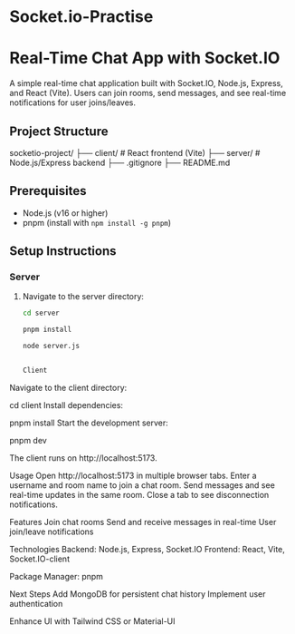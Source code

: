 # Socket.io-Practise
# Real-Time Chat App with Socket.IO

A simple real-time chat application built with Socket.IO, Node.js, Express, and React (Vite). Users can join rooms, send messages, and see real-time notifications for user joins/leaves.

## Project Structure
socketio-project/ ├── client/ # React frontend (Vite) ├── server/ # Node.js/Express backend ├── .gitignore ├── README.md



## Prerequisites
- Node.js (v16 or higher)
- pnpm (install with `npm install -g pnpm`)

## Setup Instructions

### Server
1. Navigate to the server directory:
   ```bash
   cd server

   pnpm install

   node server.js


   Client
Navigate to the client directory:

cd client
Install dependencies:

pnpm install
Start the development server:

pnpm dev

The client runs on http://localhost:5173.

Usage
Open http://localhost:5173 in multiple browser tabs.
Enter a username and room name to join a chat room.
Send messages and see real-time updates in the same room.
Close a tab to see disconnection notifications.

Features
Join chat rooms
Send and receive messages in real-time
User join/leave notifications

Technologies
Backend: Node.js, Express, Socket.IO
Frontend: React, Vite, Socket.IO-client

Package Manager: pnpm

Next Steps
Add MongoDB for persistent chat history
Implement user authentication

Enhance UI with Tailwind CSS or Material-UI
